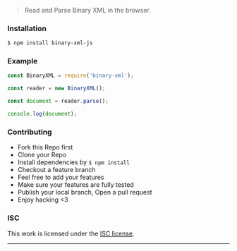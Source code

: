 > Read and Parse Binary XML in the browser.

### Installation

```bash
$ npm install binary-xml-js
```

### Example

```js
const BinaryXML = require('binary-xml');

const reader = new BinaryXML();

const document = reader.parse();

console.log(document);

```

### Contributing
- Fork this Repo first
- Clone your Repo
- Install dependencies by `$ npm install`
- Checkout a feature branch
- Feel free to add your features
- Make sure your features are fully tested
- Publish your local branch, Open a pull request
- Enjoy hacking <3

### ISC

This work is licensed under the [ISC license](./LICENSE).

---
